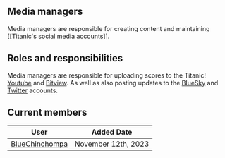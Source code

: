 ## Media managers

Media managers are responsible for creating content and maintaining [[Titanic's social media accounts]].

## Roles and responsibilities

Media managers are responsible for uploading scores to the Titanic! [Youtube](https://www.youtube.com/@osuTitanic) and [Bitview](https://www.bitview.net/user/osuTitanic). As well as also posting updates to the [BlueSky](https://bsky.app/profile/titanic.sh) and [Twitter](https://x.com/osutitanic) accounts.

## Current members

User | Added Date
---|---
[BlueChinchompa](https://osu.titanic.sh/u/40) | November 12th, 2023
